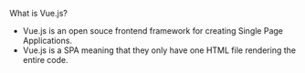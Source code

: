 
What is Vue.js?
- Vue.js is an open souce frontend framework for creating Single Page Applications.
- Vue.js is a SPA meaning that they only have one HTML file rendering the entire code.